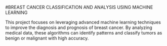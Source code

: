 #BREAST CANCER CLASSIFICATION AND ANALYSIS USING MACHINE LEARNING

This project focuses on leveraging advanced machine learning techniques to improve the diagnosis and prognosis of breast cancer. By analyzing medical data, these algorithms can identify patterns and classify tumors as benign or malignant with high accuracy.
